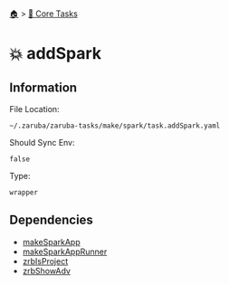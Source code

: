 <!--startTocHeader-->
[🏠](../README.md) > [🥝 Core Tasks](README.md)
# 💥 addSpark
<!--endTocHeader-->

## Information

File Location:

    ~/.zaruba/zaruba-tasks/make/spark/task.addSpark.yaml

Should Sync Env:

    false

Type:

    wrapper


## Dependencies

* [makeSparkApp](make-spark-app.md)
* [makeSparkAppRunner](make-spark-app-runner.md)
* [zrbIsProject](zrb-is-project.md)
* [zrbShowAdv](zrb-show-adv.md)
<!--startTocSubtopic-->
<!--endTocSubtopic-->